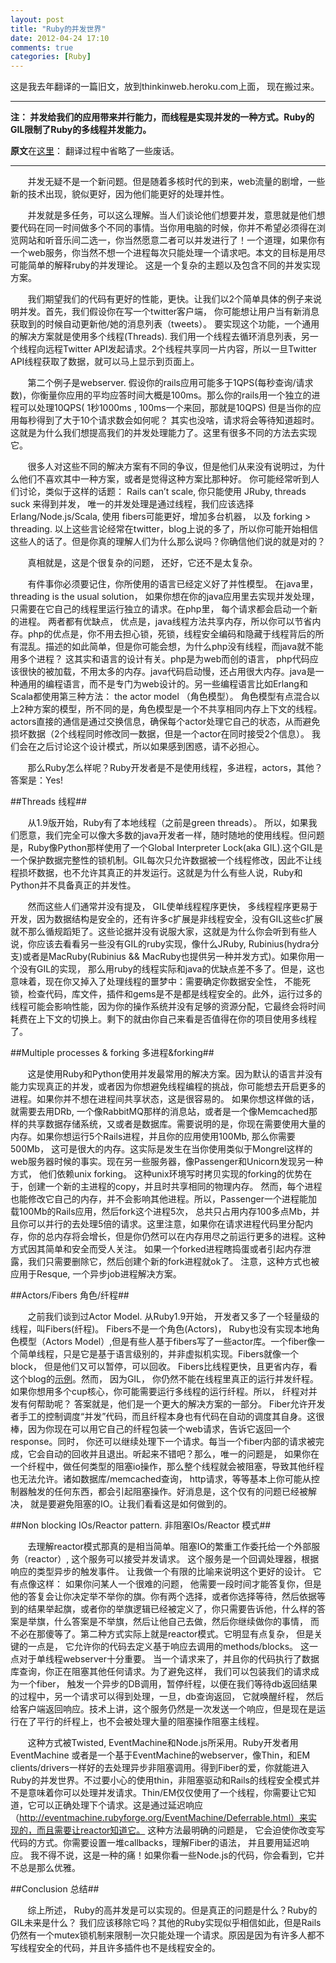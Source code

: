 ```yaml
---
layout: post
title: "Ruby的并发世界"
date: 2012-04-24 17:10
comments: true
categories: [Ruby]
---
```


这是我去年翻译的一篇旧文，放到thinkinweb.heroku.com上面， 现在搬过来。 

---

**注： 并发给我们的应用带来并行能力，而线程是实现并发的一种方式。Ruby的GIL限制了Ruby的多线程并发能力。**

**原文**在[这里](http://merbist.com/2011/02/22/concurrency-in-ruby-explained/)： 翻译过程中省略了一些废话。

---


&nbsp; &nbsp; &nbsp; &nbsp;并发无疑不是一个新问题。但是随着多核时代的到来，web流量的剧增，一些新的技术出现，貌似更好，因为他们能更好的处理并性。

&nbsp; &nbsp; &nbsp; &nbsp;并发就是多任务，可以这么理解。当人们谈论他们想要并发，意思就是他们想要代码在同一时间做多个不同的事情。当你用电脑的时候，你并不希望必须得在浏览网站和听音乐间二选一，你当然愿意二者可以并发进行了！一个道理，如果你有一个web服务，你当然不想一个进程每次只能处理一个请求吧。本文的目标是用尽可能简单的解释ruby的并发理论。 这是一个复杂的主题以及包含不同的并发实现方案。

&nbsp; &nbsp; &nbsp; &nbsp;我们期望我们的代码有更好的性能，更快。让我们以2个简单具体的例子来说明并发。首先，我们假设你在写一个twitter客户端， 你可能想让用户当有新消息获取到的时候自动更新他/她的消息列表（tweets）。 要实现这个功能，一个通用的解决方案就是使用多个线程(Threads). 我们用一个线程去循环消息列表，另一个线程向远程Twitter API发起请求。2个线程共享同一片内容，所以一旦Twitter API线程获取了数据，就可以马上显示到页面上。

&nbsp; &nbsp; &nbsp; &nbsp;第二个例子是webserver. 假设你的rails应用可能多于1QPS(每秒查询/请求数)，你衡量你应用的平均应答时间大概是100ms。那么你的rails用一个独立的进程可以处理10QPS( 1秒1000ms , 100ms一个来回，那就是10QPS) 但是当你的应用每秒得到了大于10个请求数会如何呢？ 其实也没啥，请求将会等待知道超时。 这就是为什么我们想提高我们的并发处理能力了。这里有很多不同的方法去实现它。

&nbsp; &nbsp; &nbsp; &nbsp;很多人对这些不同的解决方案有不同的争议，但是他们从来没有说明过，为什么他们不喜欢其中一种方案，或者是觉得这种方案比那种好。 你可能经常听到人们讨论，类似于这样的话题： Rails can’t scale, 你只能使用 JRuby, threads suck 来得到并发， 唯一的并发处理是通过线程，我们应该选择 Erlang/Node.js/Scala, 使用 fibers可能更好，增加多台机器， 以及 forking > threading.  以上这些言论经常在twitter，blog上说的多了，所以你可能开始相信这些人的话了。但是你真的理解人们为什么那么说吗？你确信他们说的就是对的？

&nbsp; &nbsp; &nbsp; &nbsp;真相就是，这是个很复杂的问题， 还好，它还不是太复杂。

&nbsp; &nbsp; &nbsp; &nbsp;有件事你必须要记住，你所使用的语言已经定义好了并性模型。 在java里， threading is the usual solution， 如果你想在你的java应用里去实现并发处理，只需要在它自己的线程里运行独立的请求。在php里， 每个请求都会启动一个新的进程。 两者都有优缺点， 优点是，java线程方法共享内存，所以你可以节省内存。php的优点是，你不用去担心锁，死锁，线程安全编码和隐藏于线程背后的所有混乱。描述的如此简单，但是你可能会想，为什么php没有线程，而java就不能用多个进程？ 这其实和语言的设计有关。php是为web而创的语言， php代码应该很快的被加载，不用太多的内存。java代码启动慢，还占用很大内存。java是一种通用的编程语言，而不是专门为web设计的。另一些编程语言比如Erlang和Scala都使用第三种方法： the actor model （角色模型）。 角色模型有点混合以上2种方案的模型，所不同的是，角色模型是一个不共享相同内存上下文的线程。actors直接的通信是通过交换信息，确保每个actor处理它自己的状态，从而避免损坏数据（2个线程同时修改同一数据，但是一个actor在同时接受2个信息）。 我们会在之后讨论这个设计模式，所以如果感到困惑，请不必担心。

&nbsp; &nbsp; &nbsp; &nbsp;那么Ruby怎么样呢？Ruby开发者是不是使用线程，多进程，actors，其他？ 答案是：Yes!

##Threads 线程##

&nbsp; &nbsp; &nbsp; &nbsp;从1.9版开始，Ruby有了本地线程（之前是green threads）。 所以，如果我们愿意，我们完全可以像大多数的java开发者一样，随时随地的使用线程。但问题是，Ruby像Python那样使用了一个Global Interpreter Lock(aka GIL).这个GIL是一个保护数据完整性的锁机制。GIL每次只允许数据被一个线程修改，因此不让线程损坏数据，也不允许其真正的并发运行。这就是为什么有些人说，Ruby和Python并不具备真正的并发性。

&nbsp; &nbsp; &nbsp; &nbsp;然而这些人们通常并没有提及， GIL使单线程程序更快， 多线程程序更易于开发，因为数据结构是安全的，还有许多c扩展是非线程安全，没有GIL这些c扩展就不那么循规蹈矩了。这些论据并没有说服大家，这就是为什么你会听到有些人说，你应该去看看另一些没有GIL的ruby实现，像什么JRuby, Rubinius(hydra分支)或者是MacRuby(Rubinius && MacRuby也提供另一种并发方式)。如果你用一个没有GIL的实现， 那么用ruby的线程实际和java的优缺点差不多了。但是，这也意味着，现在你又掉入了处理线程的噩梦中：需要确定你数据安全性， 不能死锁，检查代码，库文件，插件和gems是不是都是线程安全的。此外，运行过多的线程可能会影响性能，因为你的操作系统并没有足够的资源分配，它最终会将时间耗费在上下文的切换上。剩下的就由你自己来看是否值得在你的项目使用多线程了。

##Multiple processes & forking 多进程&forking##

&nbsp; &nbsp; &nbsp; &nbsp;这是使用Ruby和Python使用并发最常用的解决方案。因为默认的语言并没有能力实现真正的并发，或者因为你想避免线程编程的挑战，你可能想去开启更多的进程。如果你并不想在进程间共享状态，这是很容易的。 如果你想这样做的话，就需要去用DRb, 一个像RabbitMQ那样的消息站，或者是一个像Memcached那样的共享数据存储系统，又或者是数据库。需要说明的是，你现在需要使用大量的内存。如果你想运行5个Rails进程，并且你的应用使用100Mb, 那么你需要500Mb， 这可是很大的内存。这实际是发生在当你使用类似于Mongrel这样的web服务器时候的事实。现在另一些服务器，像Passenger和Unicorn发现另一种方式， 他们依赖unix forking。 这种unix环境写时拷贝实现的forking的优势在于，创建一个新的主进程的copy，并且时共享相同的物理内存。 然而，每个进程也能修改它自己的内存，并不会影响其他进程。所以，Passenger一个进程能加载100Mb的Rails应用，然后fork这个进程5次， 总共只占用内存100多点Mb，并且你可以并行的去处理5倍的请求。这里注意，如果你在请求进程代码里分配内存，你的总内存将会增长，但是你仍然可以在内存用尽之前运行更多的进程。这种方式因其简单和安全而受人关注。 如果一个forked进程瞎捣蛋或者引起内存泄露，我们只需要删除它，然后创建个新的fork进程就ok了。 注意，这种方式也被应用于Resque, 一个异步job进程解决方案。

##Actors/Fibers 角色/纤程##

&nbsp; &nbsp; &nbsp; &nbsp;之前我们谈到过Actor Model. 从Ruby1.9开始， 开发者又多了一个轻量级的线程，叫Fibers(纤程)。 Fibers不是一个角色(Actors)， Ruby也没有实现本地角色模型（Actors Model）,但是有些人基于fibers写了一些actor库。一个fiber像一个简单线程，只是它是基于语言级别的，并非虚拟机实现。Fibers就像一个block， 但是他们又可以暂停，可以回收。 Fibers比线程更快，且更省内存，看这个blog的[示例](http://oldmoe.blogspot.com/2008/08/ruby-fibers-vs-ruby-threads.html)。然而， 因为GIL， 你仍然不能在线程里真正的运行并发纤程。如果你想用多个cup核心，你可能需要运行多线程的运行纤程。所以， 纤程对并发有何帮助呢？ 答案就是，他们是一个更大的解决方案的一部分。 Fiber允许开发者手工的控制调度“并发”代码，而且纤程本身也有代码在自动的调度其自身。这很棒，因为你现在可以用它自己的纤程包装一个web请求，告诉它返回一个response。同时， 你还可以继续处理下一个请求。每当一个fiber内部的请求被完成，它会自动的回收并且退出。听起来不错吧？那么，唯一的问题是， 如果你在一个纤程中，做任何类型的阻塞io操作，那么整个线程就会被阻塞，导致其他纤程也无法允许。诸如数据库/memcached查询， http请求，等等基本上你可能从控制器触发的任何东西，都会引起阻塞操作。好消息是，这个仅有的问题已经被解决， 就是要避免阻塞的IO。让我们看看这是如何做到的。

##Non blocking IOs/Reactor pattern. 非阻塞IOs/Reactor 模式##

&nbsp; &nbsp; &nbsp; &nbsp;去理解reactor模式那真的是相当简单。阻塞IO的繁重工作委托给一个外部服务（reactor）, 这个服务可以接受并发请求。 这个服务是一个回调处理器，根据响应的类型异步的触发事件。 让我做一个有限的比喻来说明这个更好的设计。 它有点像这样： 如果你问某人一个很难的问题， 他需要一段时间才能答复你，但是他的答复会让你决定举不举你的旗。你有两个选择，或者你选择等待，然后依据等到的结果举起旗，或者你的举旗逻辑已经被定义了，你只需要告诉他，什么样的答案是举旗，什么答案是不举旗，然后让他自己去做，然后你继续做你的事情， 而不必在那傻等了。第二种方式实际上就是reactor模式。它明显有点复杂， 但是关键的一点是， 它允许你的代码去定义基于响应去调用的methods/blocks。 这一点对于单线程webserver十分重要。 当一个请求来了，并且你的代码执行了数据库查询，你正在阻塞其他任何请求。为了避免这样， 我们可以包装我们的请求成为一个fiber， 触发一个异步的DB调用，暂停纤程，以便在我们等待db返回结果的过程中，另一个请求可以得到处理，一旦，db查询返回， 它就唤醒纤程， 然后给客户端返回响应。技术上讲，这个服务仍然是一次发送一个响应，但是现在是运行在了平行的纤程上，也不会被处理大量的阻塞操作阻塞主线程。

&nbsp; &nbsp; &nbsp; &nbsp;这种方式被Twisted, EventMachine和Node.js所采用。Ruby开发者用EventMachine 或者是一个基于EventMachine的webserver，像Thin，和EM clients/drivers一样好的去处理异步非阻塞调用。得到Fiber的爱，你就能进入Ruby的并发世界。不过要小心的使用thin，非阻塞驱动和Rails的线程安全模式并不是意味着你可以处理并发请求。Thin/EM仅仅使用了一个线程，你需要让它知道，它可以正确处理下个请求。这是通过延迟响应（http://eventmachine.rubyforge.org/EventMachine/Deferrable.html）来实现的，而且需要让reactor知道它。 这种方法最明确的问题是， 它会迫使你改变写代码的方式。你需要设置一堆callbacks，理解Fiber的语法， 并且要用延迟响应。 我不得不说，这是一种的痛！如果你看一些Node.js的代码，你会看到，它并不总是那么优雅。

##Conclusion 总结##

&nbsp; &nbsp; &nbsp; &nbsp;综上所述， Ruby的高并发是可以实现的。但是真正的问题是什么？Ruby的GIL未来是什么？ 我们应该移除它吗？其他的Ruby实现似乎相信如此，但是Rails仍然有一个mutex锁机制来限制一次只能处理一个请求。原因是因为有许多人都不写线程安全的代码，并且许多插件也不是线程安全的。